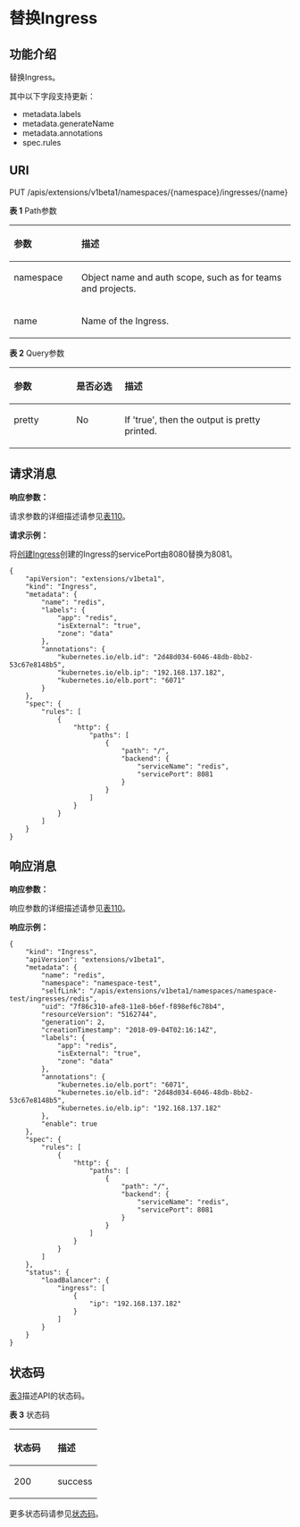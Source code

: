 # 替换Ingress<a name="cci_02_3061"></a>

## 功能介绍<a name="section53754776"></a>

替换Ingress。

其中以下字段支持更新：

-   metadata.labels
-   metadata.generateName
-   metadata.annotations
-   spec.rules

## URI<a name="section14030938"></a>

PUT /apis/extensions/v1beta1/namespaces/\{namespace\}/ingresses/\{name\}

**表 1**  Path参数

<a name="table1696332124519"></a>
<table><thead align="left"><tr id="row11961332194516"><th class="cellrowborder" valign="top" width="24%" id="mcps1.2.3.1.1"><p id="p396032144518"><a name="p396032144518"></a><a name="p396032144518"></a>参数</p>
</th>
<th class="cellrowborder" valign="top" width="76%" id="mcps1.2.3.1.2"><p id="p18962325454"><a name="p18962325454"></a><a name="p18962325454"></a>描述</p>
</th>
</tr>
</thead>
<tbody><tr id="row9960327457"><td class="cellrowborder" valign="top" width="24%" headers="mcps1.2.3.1.1 "><p id="p1496113214456"><a name="p1496113214456"></a><a name="p1496113214456"></a>namespace</p>
</td>
<td class="cellrowborder" valign="top" width="76%" headers="mcps1.2.3.1.2 "><p id="p141902036155717"><a name="p141902036155717"></a><a name="p141902036155717"></a>Object name and auth scope, such as for teams and projects.</p>
</td>
</tr>
<tr id="row13794857171116"><td class="cellrowborder" valign="top" width="24%" headers="mcps1.2.3.1.1 "><p id="p5984165818113"><a name="p5984165818113"></a><a name="p5984165818113"></a>name</p>
</td>
<td class="cellrowborder" valign="top" width="76%" headers="mcps1.2.3.1.2 "><p id="p4984175851116"><a name="p4984175851116"></a><a name="p4984175851116"></a>Name of the Ingress.</p>
</td>
</tr>
</tbody>
</table>

**表 2**  Query参数

<a name="d0e42906"></a>
<table><thead align="left"><tr id="row10640301"><th class="cellrowborder" valign="top" width="22.220000000000002%" id="mcps1.2.4.1.1"><p id="p65652297517"><a name="p65652297517"></a><a name="p65652297517"></a>参数</p>
</th>
<th class="cellrowborder" valign="top" width="17.169999999999998%" id="mcps1.2.4.1.2"><p id="p165661629135114"><a name="p165661629135114"></a><a name="p165661629135114"></a>是否必选</p>
</th>
<th class="cellrowborder" valign="top" width="60.61%" id="mcps1.2.4.1.3"><p id="p14567629115114"><a name="p14567629115114"></a><a name="p14567629115114"></a>描述</p>
</th>
</tr>
</thead>
<tbody><tr id="row17811636"><td class="cellrowborder" valign="top" width="22.220000000000002%" headers="mcps1.2.4.1.1 "><p id="p33456451"><a name="p33456451"></a><a name="p33456451"></a>pretty</p>
</td>
<td class="cellrowborder" valign="top" width="17.169999999999998%" headers="mcps1.2.4.1.2 "><p id="p25618043"><a name="p25618043"></a><a name="p25618043"></a>No</p>
</td>
<td class="cellrowborder" valign="top" width="60.61%" headers="mcps1.2.4.1.3 "><p id="p61795587"><a name="p61795587"></a><a name="p61795587"></a>If 'true', then the output is pretty printed.</p>
</td>
</tr>
</tbody>
</table>

## 请求消息<a name="section18662134312520"></a>

**响应参数：**

请求参数的详细描述请参见[表110](数据结构.md#d0e42951)。

**请求示例：**

将[创建Ingress](创建Ingress.md)创建的Ingress的servicePort由8080替换为8081。

```
{
    "apiVersion": "extensions/v1beta1",
    "kind": "Ingress",
    "metadata": {
        "name": "redis",
        "labels": {
            "app": "redis",
            "isExternal": "true",
            "zone": "data"
        },
        "annotations": {
            "kubernetes.io/elb.id": "2d48d034-6046-48db-8bb2-53c67e8148b5",
            "kubernetes.io/elb.ip": "192.168.137.182",
            "kubernetes.io/elb.port": "6071"
        }
    },
    "spec": {
        "rules": [
            {
                "http": {
                    "paths": [
                        {
                            "path": "/",
                            "backend": {
                                "serviceName": "redis",
                                "servicePort": 8081
                            }
                        }
                    ]
                }
            }
        ]
    }
}
```

## 响应消息<a name="section338723619173"></a>

**响应参数：**

响应参数的详细描述请参见[表110](数据结构.md#d0e42951)。

**响应示例：**

```
{
    "kind": "Ingress",
    "apiVersion": "extensions/v1beta1",
    "metadata": {
        "name": "redis",
        "namespace": "namespace-test",
        "selfLink": "/apis/extensions/v1beta1/namespaces/namespace-test/ingresses/redis",
        "uid": "7f86c310-afe8-11e8-b6ef-f898ef6c78b4",
        "resourceVersion": "5162744",
        "generation": 2,
        "creationTimestamp": "2018-09-04T02:16:14Z",
        "labels": {
            "app": "redis",
            "isExternal": "true",
            "zone": "data"
        },
        "annotations": {
            "kubernetes.io/elb.port": "6071",
            "kubernetes.io/elb.id": "2d48d034-6046-48db-8bb2-53c67e8148b5",
            "kubernetes.io/elb.ip": "192.168.137.182"
        },
        "enable": true
    },
    "spec": {
        "rules": [
            {
                "http": {
                    "paths": [
                        {
                            "path": "/",
                            "backend": {
                                "serviceName": "redis",
                                "servicePort": 8081
                            }
                        }
                    ]
                }
            }
        ]
    },
    "status": {
        "loadBalancer": {
            "ingress": [
                {
                    "ip": "192.168.137.182"
                }
            ]
        }
    }
}
```

## 状态码<a name="section9368161917223"></a>

[表3](#zh-cn_topic_0079615066_table3093358)描述API的状态码。

**表 3**  状态码

<a name="zh-cn_topic_0079615066_table3093358"></a>
<table><thead align="left"><tr id="zh-cn_topic_0079615066_row66569734"><th class="cellrowborder" valign="top" width="50%" id="mcps1.2.3.1.1"><p id="p53137435195352"><a name="p53137435195352"></a><a name="p53137435195352"></a>状态码</p>
</th>
<th class="cellrowborder" valign="top" width="50%" id="mcps1.2.3.1.2"><p id="zh-cn_topic_0079615066_p19540130"><a name="zh-cn_topic_0079615066_p19540130"></a><a name="zh-cn_topic_0079615066_p19540130"></a>描述</p>
</th>
</tr>
</thead>
<tbody><tr id="zh-cn_topic_0079615066_row39246670"><td class="cellrowborder" valign="top" width="50%" headers="mcps1.2.3.1.1 "><p id="zh-cn_topic_0079615066_p24863727"><a name="zh-cn_topic_0079615066_p24863727"></a><a name="zh-cn_topic_0079615066_p24863727"></a>200</p>
</td>
<td class="cellrowborder" valign="top" width="50%" headers="mcps1.2.3.1.2 "><p id="zh-cn_topic_0079615066_p696045"><a name="zh-cn_topic_0079615066_p696045"></a><a name="zh-cn_topic_0079615066_p696045"></a>success</p>
</td>
</tr>
</tbody>
</table>

更多状态码请参见[状态码](状态码.md)。

